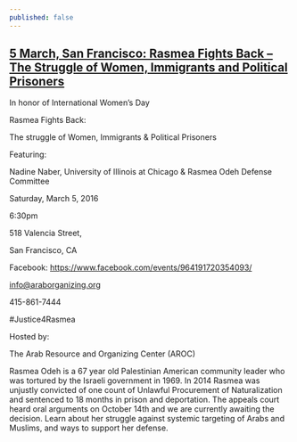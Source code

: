 ```yaml
---
published: false
---
```


## [ 5 March, San Francisco: Rasmea Fights Back – The Struggle of Women, Immigrants and Political Prisoners](http://samidoun.net/2016/02/5-march-san-francisco-rasmea-fights-back-the-struggle-of-women-immigrants-and-political-prisoners/)

In honor of International Women’s Day

Rasmea Fights Back:

The struggle of Women, Immigrants & Political Prisoners


Featuring:

Nadine Naber, University of Illinois at Chicago & Rasmea Odeh Defense Committee

Saturday, March 5, 2016

6:30pm

518 Valencia Street,

San Francisco, CA


Facebook: https://www.facebook.com/events/964191720354093/

info@araborganizing.org

415-861-7444

#Justice4Rasmea


Hosted by:

The Arab Resource and Organizing Center (AROC)

Rasmea Odeh is a 67 year old Palestinian American community leader who was tortured by the Israeli government in 1969. In 2014 Rasmea was unjustly convicted of one count of Unlawful Procurement of Naturalization and sentenced to 18 months in prison and deportation. The appeals court heard oral arguments on October 14th and we are currently awaiting the decision. Learn about her struggle against systemic targeting of Arabs and Muslims, and ways to support her defense.